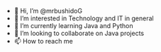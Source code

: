 - 👋 Hi, I’m @mrbushidoG
- 👀 I’m interested in Technology and IT in general
- 🌱 I’m currently learning Java and Python
- 💞️ I’m looking to collaborate on Java projects
- 📫 How to reach me 

<!---
mrbushidoG/mrbushidoG is a ✨ special ✨ repository because its `README.md` (this file) appears on your GitHub profile.
You can click the Preview link to take a look at your changes.
--->
